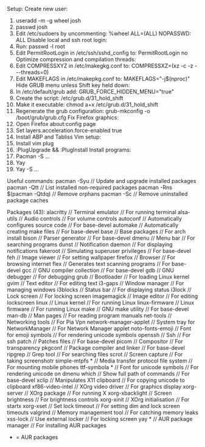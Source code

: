 Setup:
Create new user:
  1. useradd -m -g wheel josh
  2. passwd josh
  3. Edit /etc/sudoers by uncommenting: %wheel ALL=(ALL) NOPASSWD: ALL
Disable local and ssh root login:
  1. Run: passwd -l root 
  2. Edit PermitRootLogin in /etc/ssh/sshd_config to: PermitRootLogin no
Optimize compression and compilation threads:
  1. Edit COMPRESSXYZ in /etc/makegkg.conf to: COMPRESSXZ=(xz -c -z - --threads=0)
  2. Edit MAKEFLAGS in /etc/makepkg.conf to: MAKEFLAGS="-j$(nproc)"
Hide GRUB menu unless Shift key held down:
  1. In /etc/default/grub add: GRUB_FORCE_HIDDEN_MENU="true"
  2. Create the script: /etc/grub.d/31_hold_shift
  3. Make it executable: chmod a+x /etc/grub.d/31_hold_shift
  4. Regenerate the grub configuration: grub-mkconfig -o /boot/grub/grub.cfg
Fix Firefox graphics:
  1. Open Firefox about:config page
  2. Set layers.acceleration.force-enabled true
  3. Install ABP and Tabliss
Vim setup:
  1. Install vim plug
  2. :PlugUpgrade && :PlugInstall
Install programs:
  1. Pacman -S ...
  2. Yay
  3. Yay -S ...

Useful commands:
pacman -Syu                     // Update and upgrade installed packages
pacman -Qtt                     // List installed non-required packages
pacman -Rns $(pacman -Qtdq)     // Remove orphans
pacman -Sc                      // Remove uninstalled package caches

Packages (43):
alacritty                       // Terminal emulator                          // For running terminal
alsa-utils                      // Audio controls                             // For volume controls
autoconf                        // Automatically configures source code       // For base-devel
automake                        // Automatically creating make files          // For base-devel
base                            // Base packages                              // For arch install
bison                           // Parser generator                           // For base-devel
dmenu                           // Menu bar                                   // For searching programs
dunst                           // Notification daemon                        // For displaying notifications
fakeroot                        // Simulating superuser privileges            // For base-devel
feh                             // Image viewer                               // For setting wallpaper
firefox                         // Browser                                    // For browsing internet
flex                            // Generates text scanning programs           // For base-devel
gcc                             // GNU compiler collection                    // For base-devel
gdb                             // GNU debugger                               // For debugging
grub                            // Bootloader                                 // For loading Linux kernel
gvim                            // Text editor                                // For editing text
i3-gaps                         // Window manager                             // For managing windows
i3blocks                        // Status bar                                 // For displaying status
i3lock                          // Lock screen                                // For locking screen
imagemagick                     // Image editor                               // For editing lockscreen
linux                           // Linux kernel                               // For running Linux
linux-firmware                  // Linux firmware                             // For running Linux
make                            // GNU make utility                           // For base-devel
man-db                          // Man pages                                  // For reading program manuals
net-tools                       // Networking tools                           // For Pia Vpn
network-manager-applet          // System tray for NetworkManager             // For Network Manager applet
noto-fonts-emoji                // Font for emoji symbols                     // For rendering unicode symbols
openssh                         // Ssh                                        // For ssh
patch                           // Patches files                              // For base-devel
picom                           // Compositor                                 // For transparency
pkgconf                         // Package compiler and linker                // For base-devel
ripgrep                         // Grep tool                                  // For searching files
scrot                           // Screen capture                             // For taking screenshotr
simple-mtpfs *                  // Media transfer protocol file system        // For mounting mobile phones
ttf-symbola *                   // Font for unicode symbols                   // For rendering unicode on dmenu
which                           // Show full path of commands                 // For base-devel
xclip                           // Manipulates X11 clipboard                  // For copying unicode to clipboard
xf86-video-intel                // XOrg video driver                          // For graphics display
xorg-server                     // XOrg package                               // For running X
xorg-xbacklight                 // Screen brightness                          // For brightness controls
xorg-xinit                      // XOrg initialisation                        // For startx
xorg-xset                       // Set lock timeout                           // For setting dim and lock screen timeouts
valgrind                        // Memory management tool                     // For catching memory leaks
xss-lock                        // Use external locker                        // For locking screen
yay *                           // AUR package manager                        // For installing AUR packages

* = AUR packages
